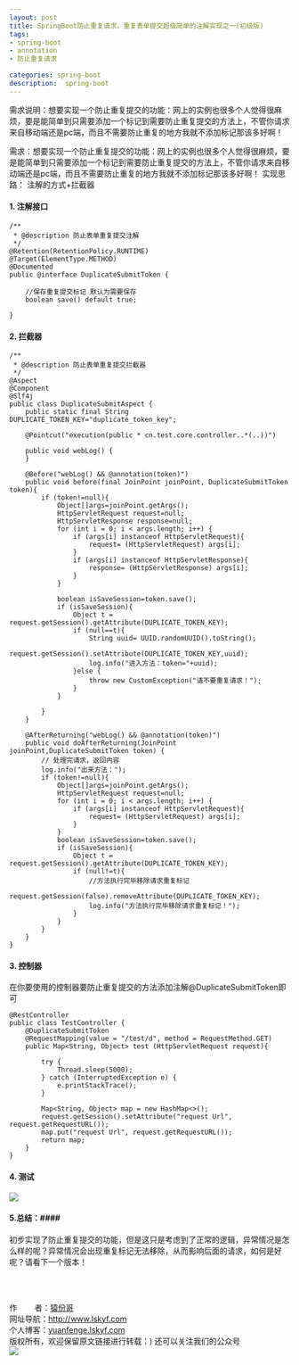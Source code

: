 ```yaml
---
layout: post
title: SpringBoot防止重复请求，重复表单提交超级简单的注解实现之一(初级版)
tags:
- spring-boot 
- annotation
- 防止重复请求

categories: spring-boot 
description:  spring-boot 
---
```

需求说明：想要实现一个防止重复提交的功能：网上的实例也很多个人觉得很麻烦，要是能简单到只需要添加一个标记到需要防止重复提交的方法上，不管你请求来自移动端还是pc端，而且不需要防止重复的地方我就不添加标记那该多好啊！
<!-- more -->


需求：想要实现一个防止重复提交的功能：网上的实例也很多个人觉得很麻烦，要是能简单到只需要添加一个标记到需要防止重复提交的方法上，不管你请求来自移动端还是pc端，而且不需要防止重复的地方我就不添加标记那该多好啊！
实现思路：
注解的方式+拦截器
#### 1. 注解接口 #### 
```
/**
 * @description 防止表单重复提交注解
 */
@Retention(RetentionPolicy.RUNTIME)
@Target(ElementType.METHOD)
@Documented
public @interface DuplicateSubmitToken {

    //保存重复提交标记 默认为需要保存
    boolean save() default true;

}
```

#### 2. 拦截器 #### 

```
/**
 * @description 防止表单重复提交拦截器
 */
@Aspect
@Component
@Slf4j
public class DuplicateSubmitAspect {
    public static final String  DUPLICATE_TOKEN_KEY="duplicate_token_key";

    @Pointcut("execution(public * cn.test.core.controller..*(..))")

    public void webLog() {
    }

    @Before("webLog() && @annotation(token)")
    public void before(final JoinPoint joinPoint, DuplicateSubmitToken token){
        if (token!=null){
            Object[]args=joinPoint.getArgs();
            HttpServletRequest request=null;
            HttpServletResponse response=null;
            for (int i = 0; i < args.length; i++) {
                if (args[i] instanceof HttpServletRequest){
                    request= (HttpServletRequest) args[i];
                }
                if (args[i] instanceof HttpServletResponse){
                    response= (HttpServletResponse) args[i];
                }
            }

            boolean isSaveSession=token.save();
            if (isSaveSession){
                Object t = request.getSession().getAttribute(DUPLICATE_TOKEN_KEY);
                if (null==t){
                    String uuid= UUID.randomUUID().toString();
                    request.getSession().setAttribute(DUPLICATE_TOKEN_KEY,uuid);
                    log.info("进入方法：token="+uuid);
                }else {
                    throw new CustomException("请不要重复请求！");
                }
            }

        }
    }

    @AfterReturning("webLog() && @annotation(token)")
    public void doAfterReturning(JoinPoint joinPoint,DuplicateSubmitToken token) {
        // 处理完请求，返回内容
        log.info("出来方法：");
        if (token!=null){
            Object[]args=joinPoint.getArgs();
            HttpServletRequest request=null;
            for (int i = 0; i < args.length; i++) {
                if (args[i] instanceof HttpServletRequest){
                    request= (HttpServletRequest) args[i];
                }
            }
            boolean isSaveSession=token.save();
            if (isSaveSession){
                Object t = request.getSession().getAttribute(DUPLICATE_TOKEN_KEY);
                if (null!=t){
                    //方法执行完毕移除请求重复标记
                    request.getSession(false).removeAttribute(DUPLICATE_TOKEN_KEY);
                    log.info("方法执行完毕移除请求重复标记！");
                }
            }
        }
    }
}
```

#### 3. 控制器 #### 
在你要使用的控制器要防止重复提交的方法添加注解@DuplicateSubmitToken即可

```
@RestController
public class TestController {
    @DuplicateSubmitToken
    @RequestMapping(value = "/test/d", method = RequestMethod.GET)
    public Map<String, Object> test (HttpServletRequest request){

        try {
            Thread.sleep(5000);
        } catch (InterruptedException e) {
            e.printStackTrace();
        }

        Map<String, Object> map = new HashMap<>();
        request.getSession().setAttribute("request Url", request.getRequestURL());
        map.put("request Url", request.getRequestURL());
        return map;
    }
}
```

#### 4. 测试 #### 

<img src="{{ site.assets }}/images/2018-05-31/2018053111194299.png"/>


#### 5.总结：#### 

初步实现了防止重复提交的功能，但是这只是考虑到了正常的逻辑，异常情况是怎么样的呢？异常情况会出现重复标记无法移除，从而影响后面的请求，如何是好呢？请看下一个版本！

<br/>
<br/>

作&nbsp;&nbsp;&nbsp;&nbsp;&nbsp;&nbsp;&nbsp;&nbsp;者：<a href="#">猿份哥</a> <br>
网址导航：<a href="http://www.lskyf.com" target="_blank">http://www.lskyf.com</a> <br>
个人博客：<a href="yuanfenge.lskyf.com" target="_blank">yuanfenge.lskyf.com</a> <br>
版权所有，欢迎保留原文链接进行转载：) 
还可以关注我们的公众号<br>
<img src="{{ site.assets }}/images/gongzonghao/天空唯美.jpg"/>